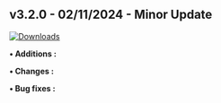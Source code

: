 ## **v3.2.0 - 02/11/2024 - Minor Update**

[![Downloads](https://img.shields.io/github/downloads/nltp-ashes/Western-Goods/v3.2.0/total?label=Downloads)]()

**• Additions :**

**• Changes :**

**• Bug fixes :**